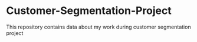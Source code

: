 # Customer-Segmentation-Project
This repository contains data about my work during customer segmentation project
